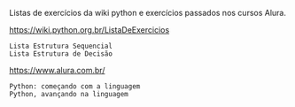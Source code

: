 Listas de exercícios da wiki python e exercícios passados nos cursos Alura.

https://wiki.python.org.br/ListaDeExercicios

    Lista Estrutura Sequencial
    Lista Estrutura de Decisão


https://www.alura.com.br/

    Python: começando com a linguagem
    Python, avançando na linguagem